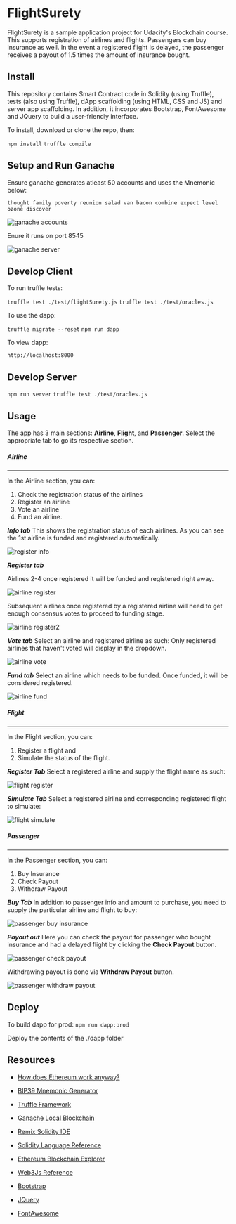# FlightSurety

FlightSurety is a sample application project for Udacity's Blockchain course. This supports registration of airlines and flights. Passengers can buy insurance as well. In the event a registered flight is delayed, the passenger receives a payout of 1.5 times the
amount of insurance bought. 

## Install

This repository contains Smart Contract code in Solidity (using Truffle), tests (also using Truffle), dApp scaffolding (using HTML, CSS and JS) and server app scaffolding. In addition, it incorporates Bootstrap, FontAwesome and JQuery to build a user-friendly interface.

To install, download or clone the repo, then:

`npm install`
`truffle compile`

## Setup and Run Ganache
Ensure ganache generates atleast 50 accounts and uses the Mnemonic below:

`thought family poverty reunion salad van bacon combine expect level ozone discover`

![ganache accounts](images/ganache-accounts.png)

Enure it runs on port 8545

![ganache server](images/ganache-server.png)

## Develop Client

To run truffle tests:

`truffle test ./test/flightSurety.js`
`truffle test ./test/oracles.js`

To use the dapp:

`truffle migrate --reset`
`npm run dapp`

To view dapp:

`http://localhost:8000`

## Develop Server

`npm run server`
`truffle test ./test/oracles.js`

## Usage

The app has 3 main sections: **Airline**, **Flight**, and **Passenger**.
Select the appropriate tab to go its respective section.

##### Airline
-----

In the Airline section, you can:
1. Check the registration status of the airlines
2. Register an airline
3. Vote an airline
4. Fund an airline.

***Info tab***
This shows the registration status of each airlines. As you can see
the 1st airline is funded and registered automatically.

![register info](images/airline-info.png)

***Register tab***

Airlines 2-4 once registered it will be funded and registered right away.

![airline register](images/airline-register-1.png)

Subsequent airlines once registered by a registered airline will need to get enough consensus votes to proceed to funding stage.

![airline register2](images/airline-register-2.png)

***Vote tab***
Select an airline and registered airline as such:
Only registered airlines that haven't voted will display in the dropdown.

![airline vote](images/airline-vote.png)

***Fund tab***
Select an airline which needs to be funded. Once funded, it will be considered registered.

![airline fund](images/airline-fund.png)

##### Flight
-----
In the Flight section, you can:
1. Register a flight and 
2. Simulate the status of the flight.

***Register Tab***
Select a registered airline and supply the flight name as such:

![flight register](images/flight-register.png)

***Simulate Tab***
Select a registered airline and corresponding registered flight to simulate:

![flight simulate](images/flight-simulate.png)


##### Passenger
-----
In the Passenger section, you can:
1. Buy Insurance
2. Check Payout
3. Withdraw Payout

***Buy Tab***
In addition to passenger info and amount to purchase, you need to supply the particular airline and flight to buy:

![passenger buy insurance](images/passenger-buy-insurance.png)

***Payout out***
Here you can check the payout for passenger who bought insurance and had a delayed flight by clicking the **Check Payout** button.

![passenger check payout](images/passenger-check-payout.png)

Withdrawing payout is done via **Withdraw Payout** button.

![passenger withdraw payout](images/passenger-withdraw-payout.png)

## Deploy

To build dapp for prod:
`npm run dapp:prod`

Deploy the contents of the ./dapp folder


## Resources

* [How does Ethereum work anyway?](https://medium.com/@preethikasireddy/how-does-ethereum-work-anyway-22d1df506369)
* [BIP39 Mnemonic Generator](https://iancoleman.io/bip39/)
* [Truffle Framework](http://truffleframework.com/)
* [Ganache Local Blockchain](http://truffleframework.com/ganache/)
* [Remix Solidity IDE](https://remix.ethereum.org/)
* [Solidity Language Reference](http://solidity.readthedocs.io/en/v0.4.24/)
* [Ethereum Blockchain Explorer](https://etherscan.io/)
* [Web3Js Reference](https://github.com/ethereum/wiki/wiki/JavaScript-API)

* [Bootstrap](https://getbootstrap.com)
* [JQuery](https://jquery.com)
* [FontAwesome](https://fontawesome.com)